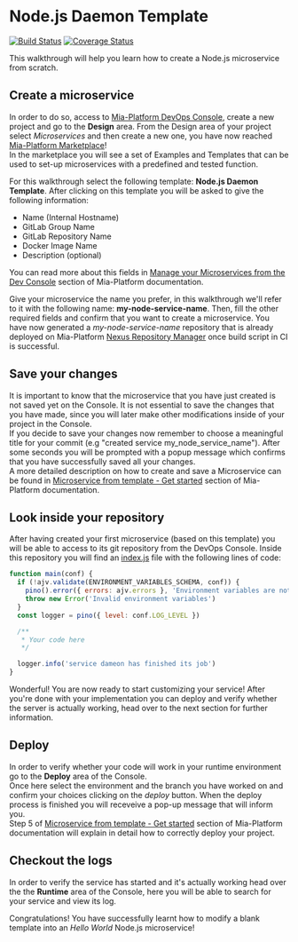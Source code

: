 # Node.js Daemon Template

[![Build Status][github-actions-svg]][github-actions]
[![Coverage Status][coverall-svg]][coverall-io]

This walkthrough will help you learn how to create a Node.js microservice from scratch.

## Create a microservice

In order to do so, access to [Mia-Platform DevOps Console](https://console.cloud.mia-platform.eu/login), create a new project and go to the **Design** area. From the Design area of your project select _Microservices_ and then create a new one, you have now reached [Mia-Platform Marketplace](https://docs.mia-platform.eu/development_suite/api-console/api-design/marketplace/)!  
In the marketplace you will see a set of Examples and Templates that can be used to set-up microservices with a predefined and tested function.

For this walkthrough select the following template: **Node.js Daemon Template**. After clicking on this template you will be asked to give the following information:

- Name (Internal Hostname)
- GitLab Group Name
- GitLab Repository Name
- Docker Image Name
- Description (optional)

You can read more about this fields in [Manage your Microservices from the Dev Console](https://docs.mia-platform.eu/development_suite/api-console/api-design/services/) section of Mia-Platform documentation.

Give your microservice the name you prefer, in this walkthrough we'll refer to it with the following name: **my-node-service-name**.
Then, fill the other required fields and confirm that you want to create a microservice. You have now generated a *my-node-service-name* repository that is already deployed on Mia-Platform [Nexus Repository Manager](https://nexus.mia-platform.eu/) once build script in CI is successful.

## Save your changes

It is important to know that the microservice that you have just created is not saved yet on the Console. It is not essential to save the changes that you have made, since you will later make other modifications inside of your project in the Console.  
If you decide to save your changes now remember to choose a meaningful title for your commit (e.g "created service my_node_service_name"). After some seconds you will be prompted with a popup message which confirms that you have successfully saved all your changes.  
A more detailed description on how to create and save a Microservice can be found in [Microservice from template - Get started](https://docs.mia-platform.eu/development_suite/api-console/api-design/custom_microservice_get_started/#2-service-creation) section of Mia-Platform documentation.

## Look inside your repository

After having created your first microservice (based on this template) you will be able to access to its git repository from the DevOps Console. Inside this repository you will find an [index.js](https://github.com/mia-platform-marketplace/Node.js-Daemon-Template/blob/master/index.js) file with the following lines of code:

```js
function main(conf) {
  if (!ajv.validate(ENVIRONMENT_VARIABLES_SCHEMA, conf)) {
    pino().error({ errors: ajv.errors }, 'Environment variables are not valid')
    throw new Error('Invalid environment variables')
  }
  const logger = pino({ level: conf.LOG_LEVEL })

  /**
   * Your code here
   */

  logger.info('service dameon has finished its job')
}
```

Wonderful! You are now ready to start customizing your service! After you're done with your implementation you can deploy and verify whether the server is actually working, head over to the next section for further information.

## Deploy

In order to verify whether your code will work in your runtime environment go to the **Deploy** area of the Console.  
Once here select the environment and the branch you have worked on and confirm your choices clicking on the *deploy* button. When the deploy process is finished you will receveive a pop-up message that will inform you.  
Step 5 of [Microservice from template - Get started](https://docs.mia-platform.eu/development_suite/api-console/api-design/custom_microservice_get_started/#5-deploy-the-project-through-the-api-console) section of Mia-Platform documentation will explain in detail how to correctly deploy your project.

## Checkout the logs

In order to verify the service has started and it's actually working head over the the **Runtime** area of the Console, here you will be able to search for your service and view its log.


Congratulations! You have successfully learnt how to modify a blank template into an _Hello World_ Node.js microservice!

[github-actions]: https://github.com/mia-platform-marketplace/Node.js-Custom-Plugin-Template/actions
[github-actions-svg]: https://github.com/mia-platform-marketplace/Node.js-Custom-Plugin-Template/workflows/Node.js%20CI/badge.svg
[coverall-svg]: https://coveralls.io/repos/github/mia-platform-marketplace/Node.js-Custom-Plugin-Template/badge.svg?branch=master
[coverall-io]: https://coveralls.io/github/mia-platform-marketplace/Node.js-Custom-Plugin-Template?branch=master
